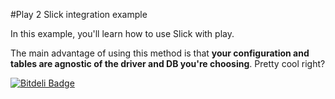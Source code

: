 #Play 2 Slick integration example

In this example, you'll learn how to use Slick with play.

The main advantage of using this method is that **your configuration and tables are agnostic of the driver and DB you're choosing**. Pretty cool right?


[![Bitdeli Badge](https://d2weczhvl823v0.cloudfront.net/mgonto/slick-play2-example/trend.png)](https://bitdeli.com/free "Bitdeli Badge")

